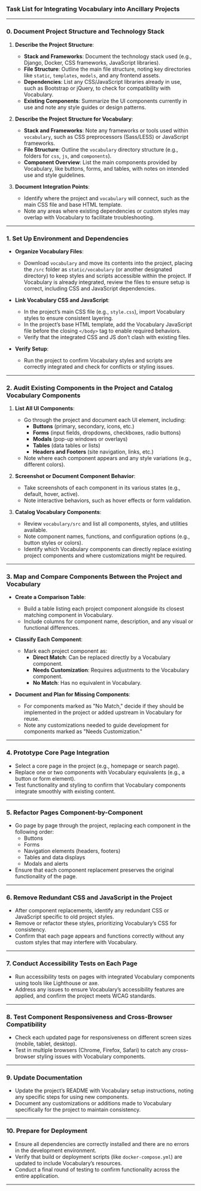 ### Task List for Integrating Vocabulary into Ancillary Projects

---

### 0. Document Project Structure and Technology Stack

1. **Describe the Project Structure**:
   - **Stack and Frameworks**: Document the technology stack used (e.g., Django, Docker, CSS frameworks, JavaScript libraries).
   - **File Structure**: Outline the main file structure, noting key directories like `static`, `templates`, `models`, and any frontend assets.
   - **Dependencies**: List any CSS/JavaScript libraries already in use, such as Bootstrap or jQuery, to check for compatibility with Vocabulary.
   - **Existing Components**: Summarize the UI components currently in use and note any style guides or design patterns.

2. **Describe the Project Structure for Vocabulary**:
   - **Stack and Frameworks**: Note any frameworks or tools used within `vocabulary`, such as CSS preprocessors (Sass/LESS) or JavaScript frameworks.
   - **File Structure**: Outline the `vocabulary` directory structure (e.g., folders for `css`, `js`, and `components`).
   - **Component Overview**: List the main components provided by Vocabulary, like buttons, forms, and tables, with notes on intended use and style guidelines.

3. **Document Integration Points**:
   - Identify where the project and `vocabulary` will connect, such as the main CSS file and base HTML template.
   - Note any areas where existing dependencies or custom styles may overlap with Vocabulary to facilitate troubleshooting.

---

### 1. Set Up Environment and Dependencies

- **Organize Vocabulary Files**:
   - Download `vocabulary` and move its contents into the project, placing the `/src` folder as `static/vocabulary` (or another designated directory) to keep styles and scripts accessible within the project. If Vocabulary is already integrated, review the files to ensure setup is correct, including CSS and JavaScript dependencies.

- **Link Vocabulary CSS and JavaScript**:
   - In the project’s main CSS file (e.g., `style.css`), import Vocabulary styles to ensure consistent layering.
   - In the project’s base HTML template, add the Vocabulary JavaScript file before the closing `</body>` tag to enable required behaviors.
   - Verify that the integrated CSS and JS don’t clash with existing files.

- **Verify Setup**:
   - Run the project to confirm Vocabulary styles and scripts are correctly integrated and check for conflicts or styling issues.

---

### 2. Audit Existing Components in the Project and Catalog Vocabulary Components

1. **List All UI Components**:
   - Go through the project and document each UI element, including:
      - **Buttons** (primary, secondary, icons, etc.)
      - **Forms** (input fields, dropdowns, checkboxes, radio buttons)
      - **Modals** (pop-up windows or overlays)
      - **Tables** (data tables or lists)
      - **Headers and Footers** (site navigation, links, etc.)
   - Note where each component appears and any style variations (e.g., different colors).

2. **Screenshot or Document Component Behavior**:
   - Take screenshots of each component in its various states (e.g., default, hover, active).
   - Note interactive behaviors, such as hover effects or form validation.

3. **Catalog Vocabulary Components**:
   - Review `vocabulary/src` and list all components, styles, and utilities available.
   - Note component names, functions, and configuration options (e.g., button styles or colors).
   - Identify which Vocabulary components can directly replace existing project components and where customizations might be required.

---

### 3. Map and Compare Components Between the Project and Vocabulary

- **Create a Comparison Table**:
   - Build a table listing each project component alongside its closest matching component in Vocabulary.
   - Include columns for component name, description, and any visual or functional differences.

- **Classify Each Component**:
   - Mark each project component as:
      - **Direct Match**: Can be replaced directly by a Vocabulary component.
      - **Needs Customization**: Requires adjustments to the Vocabulary component.
      - **No Match**: Has no equivalent in Vocabulary.

- **Document and Plan for Missing Components**:
   - For components marked as "No Match," decide if they should be implemented in the project or added upstream in Vocabulary for reuse.
   - Note any customizations needed to guide development for components marked as "Needs Customization."

---

### 4. Prototype Core Page Integration

- Select a core page in the project (e.g., homepage or search page).
- Replace one or two components with Vocabulary equivalents (e.g., a button or form element).
- Test functionality and styling to confirm that Vocabulary components integrate smoothly with existing content.

---

### 5. Refactor Pages Component-by-Component

- Go page by page through the project, replacing each component in the following order:
   - Buttons
   - Forms
   - Navigation elements (headers, footers)
   - Tables and data displays
   - Modals and alerts
- Ensure that each component replacement preserves the original functionality of the page.

---

### 6. Remove Redundant CSS and JavaScript in the Project

- After component replacements, identify any redundant CSS or JavaScript specific to old project styles.
- Remove or refactor these styles, prioritizing Vocabulary’s CSS for consistency.
- Confirm that each page appears and functions correctly without any custom styles that may interfere with Vocabulary.

---

### 7. Conduct Accessibility Tests on Each Page

- Run accessibility tests on pages with integrated Vocabulary components using tools like Lighthouse or axe.
- Address any issues to ensure Vocabulary’s accessibility features are applied, and confirm the project meets WCAG standards.

---

### 8. Test Component Responsiveness and Cross-Browser Compatibility

- Check each updated page for responsiveness on different screen sizes (mobile, tablet, desktop).
- Test in multiple browsers (Chrome, Firefox, Safari) to catch any cross-browser styling issues with Vocabulary components.

---

### 9. Update Documentation

- Update the project’s README with Vocabulary setup instructions, noting any specific steps for using new components.
- Document any customizations or additions made to Vocabulary specifically for the project to maintain consistency.

---

### 10. Prepare for Deployment

- Ensure all dependencies are correctly installed and there are no errors in the development environment.
- Verify that build or deployment scripts (like `docker-compose.yml`) are updated to include Vocabulary’s resources.
- Conduct a final round of testing to confirm functionality across the entire application.

---
